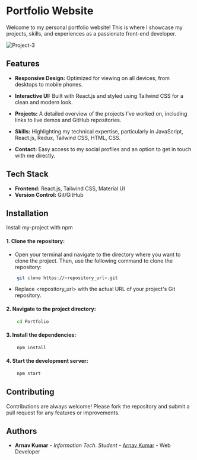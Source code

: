# Portfolio Website

Welcome to my personal portfolio website! This is where I showcase my projects, skills, and experiences as a passionate front-end developer.

![Project-3](https://github.com/user-attachments/assets/a1386186-2a90-4240-8ab5-ba5927c743af)


## Features

- **Responsive Design:** Optimized for viewing on all devices, from desktops to mobile phones.
- **Interactive UI:** Built with React.js and styled using Tailwind CSS for a clean and modern look.
- **Projects:** A detailed overview of the projects I’ve worked on, including links to live demos and GitHub repositories.

- **Skills:** Highlighting my technical expertise, particularly in JavaScript, React.js, Redux, Tailwind CSS, HTML, CSS.

- **Contact:** Easy access to my social profiles and an option to get in touch with me directly.
## Tech Stack

 - **Frontend:** React.js, Tailwind CSS, Material UI
 - **Version Control:** Git/GitHub

## Installation

Install my-project with npm

#### 1. Clone the repository: 
 - Open your terminal and navigate to the directory where you want to clone the project. Then, use the following command to clone the repository:
```bash
    git clone https://<repository_url>.git 
``` 
- Replace <repository_url> with the actual URL of your project's Git repository.

 #### 2. Navigate to the project directory:
```bash
    cd Portfolio
``` 
#### 3. Install the dependencies:
```bash
    npm install
``` 
#### 4. Start the development server:
```bash
    npm start

``` 
## Contributing

Contributions are always welcome!
Please fork the repository and submit a pull request for any features or improvements.


## Authors

- **Arnav Kumar** - *Information Tech. Student* - [Arnav Kumar](https://github.com/arnavkumar2k5) - Web Developer
